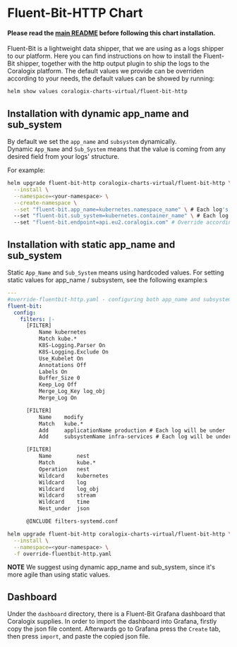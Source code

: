 # Fluent-Bit-HTTP Chart
#### Please read the [main README](https://github.com/coralogix/eng-integrations/blob/master/README.md) before following this chart installation.

Fluent-Bit is a lightweight data shipper, that we are using as a logs shipper to our platform.
Here you can find instructions on how to install the Fluent-Bit shipper, together with the http output plugin to ship the logs to the Coralogix platform.
The default values we provide can be overriden according to your needs, the default values can be showed by running:
```bash
helm show values coralogix-charts-virtual/fluent-bit-http
```

## Installation with dynamic app_name and sub_system
By default we set the `app_name` and `subsystem` dynamically.  
Dynamic `App_Name` and `Sub_System` means that the value is coming from any desired field from your logs' structure.

For example:
```bash
helm upgrade fluent-bit-http coralogix-charts-virtual/fluent-bit-http \
  --install \
  --namespace=<your-namespace> \
  --create-namespace \
  --set "fluent-bit.app_name=kubernetes.namespace_name" \ # Each log's app_name will be fetched from the fluentbit record's 'kubernetes.namespace_name' value.
  --set "fluent-bit.sub_system=kubernetes.container_name" \ # Each log's subsystem will be fetched from the fluentbit record's 'kubernetes.container_name' value.
  --set "fluent-bit.endpoint=api.eu2.coralogix.com" # Override according to your account's region. 
```

## Installation with static app_name and sub_system
Static `App_Name` and `Sub_System` means using hardcoded values.
For setting static values for app_name / subsystem, see the following example:s

```yaml
---
#override-fluentbit-http.yaml - configuring both app_name and subsystem as static values
fluent-bit:  
  config:
    filters: |-
      [FILTER]
          Name kubernetes
          Match kube.*
          K8S-Logging.Parser On
          K8S-Logging.Exclude On
          Use_Kubelet On
          Annotations Off
          Labels On
          Buffer_Size 0
          Keep_Log Off
          Merge_Log_Key log_obj
          Merge_Log On

      [FILTER]
          Name    modify
          Match   kube.*
          Add     applicationName production # Each log will be under 'production' application name 
          Add     subsystemName infra-services # Each log will be under 'infra-services' subsystem  

      [FILTER]
          Name        nest
          Match       kube.*
          Operation   nest
          Wildcard    kubernetes
          Wildcard    log
          Wildcard    log_obj
          Wildcard    stream
          Wildcard    time
          Nest_under  json

      @INCLUDE filters-systemd.conf
```

```bash
helm upgrade fluent-bit-http coralogix-charts-virtual/fluent-bit-http \
  --install \
  --namespace=<your-namespace> \
  -f override-fluentbit-http.yaml
```

**NOTE**
We suggest using dynamic app_name and sub_system, since it's more agile than using static values.

## Dashboard
Under the `dashboard` directory, there is a Fluent-Bit Grafana dashboard that Coralogix supplies.
In order to import the dashboard into Grafana, firstly copy the json file content.
Afterwards go to Grafana press the `Create` tab, then press `import`, and paste the copied json file.
